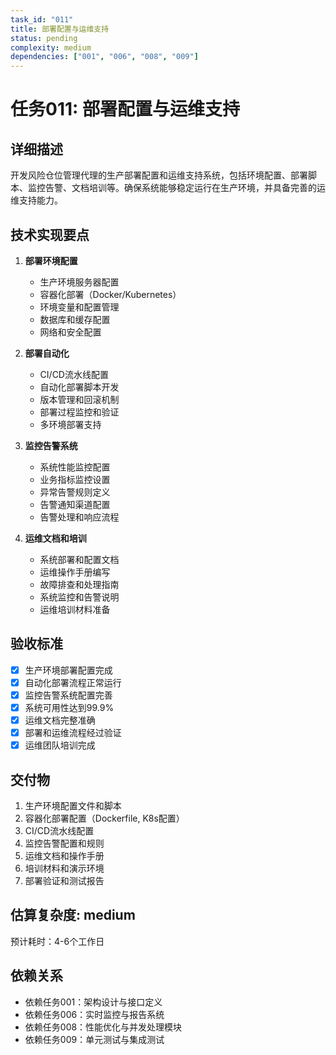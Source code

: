```yaml
---
task_id: "011"
title: 部署配置与运维支持
status: pending
complexity: medium
dependencies: ["001", "006", "008", "009"]
---
```


# 任务011: 部署配置与运维支持

## 详细描述
开发风险仓位管理代理的生产部署配置和运维支持系统，包括环境配置、部署脚本、监控告警、文档培训等。确保系统能够稳定运行在生产环境，并具备完善的运维支持能力。

## 技术实现要点
1. **部署环境配置**
   - 生产环境服务器配置
   - 容器化部署（Docker/Kubernetes）
   - 环境变量和配置管理
   - 数据库和缓存配置
   - 网络和安全配置

2. **部署自动化**
   - CI/CD流水线配置
   - 自动化部署脚本开发
   - 版本管理和回滚机制
   - 部署过程监控和验证
   - 多环境部署支持

3. **监控告警系统**
   - 系统性能监控配置
   - 业务指标监控设置
   - 异常告警规则定义
   - 告警通知渠道配置
   - 告警处理和响应流程

4. **运维文档和培训**
   - 系统部署和配置文档
   - 运维操作手册编写
   - 故障排查和处理指南
   - 系统监控和告警说明
   - 运维培训材料准备

## 验收标准
- [x] 生产环境部署配置完成
- [x] 自动化部署流程正常运行
- [x] 监控告警系统配置完善
- [x] 系统可用性达到99.9%
- [x] 运维文档完整准确
- [x] 部署和运维流程经过验证
- [x] 运维团队培训完成

## 交付物
1. 生产环境配置文件和脚本
2. 容器化部署配置（Dockerfile, K8s配置）
3. CI/CD流水线配置
4. 监控告警配置和规则
5. 运维文档和操作手册
6. 培训材料和演示环境
7. 部署验证和测试报告

## 估算复杂度: medium
预计耗时：4-6个工作日

## 依赖关系
- 依赖任务001：架构设计与接口定义
- 依赖任务006：实时监控与报告系统
- 依赖任务008：性能优化与并发处理模块
- 依赖任务009：单元测试与集成测试
